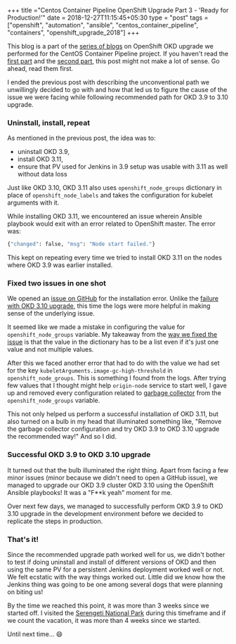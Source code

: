 +++
title ="Centos Container Pipeline OpenShift Upgrade Part 3 - 'Ready for Production!'"
date = 2018-12-27T11:15:45+05:30
type = "post"
tags = ["openshift", "automation", "ansible", "centos_container_pipeline", "containers", "openshift_upgrade_2018"]
+++

This blog is a part of the [series of
blogs](../../../tags/openshift_upgrade_2018) on OpenShift OKD upgrade we
performed for the CentOS Container Pipeline project. If you haven't read the
[first
part](../../../2018/12/centos-container-pipeline-openshift-okd-upgrade-part-1)
and the [second
part](../../../2018/12/centos-container-pipeline-openshift-okd-upgrade-part-2),
this post might not make a lot of sense. Go ahead, read them first.

I ended the previous post with describing the unconventional path we
unwillingly decided to go with and how that led us to figure the cause of
the issue we were facing while following recommended path for OKD 3.9 to 3.10
upgrade.

### Uninstall, install, repeat

As mentioned in the previous post, the idea was to:

- uninstall OKD 3.9,
- install OKD 3.11,
- ensure that PV used for Jenkins in 3.9 setup was usable with 3.11 as well
  without data loss

Just like OKD 3.10, OKD 3.11 also uses `openshift_node_groups` dictionary in
place of `openshift_node_labels` and takes the configuration for kubelet
arguments with it.

While installing OKD 3.11, we encountered an issue wherein Ansible playbook
would exit with an error related to OpenShift master. The error was:

```bash
{"changed": false, "msg": "Node start failed."}
```

This kept on repeating every time we tried to install OKD 3.11 on the nodes
where OKD 3.9 was earlier installed.

### Fixed two issues in one shot

We opened an [issue on
GitHub](https://github.com/openshift/openshift-ansible/issues/10774) for the
installation error. Unlike the [failure with OKD 3.10
upgrade](https://github.com/openshift/openshift-ansible/issues/10690), this
time the  logs were more helpful in making sense of the underlying issue.

It seemed like we made a mistake in configuring the value for
`openshift_node_groups` variable. My takeaway from the [way we fixed the
issue](https://github.com/openshift/openshift-ansible/issues/10774#issuecomment-442375416)
is that the value in the dictionary has to be a list even if it's just one
value and not multiple values.

After this we faced another error that had to do with the value we had set for
the key `kubeletArguments.image-gc-high-threshold` in `openshift_node_groups`.
This is something I found from the logs. After trying few values that I thought
might help `origin-node` service to start well, I gave up and removed every
configuration related to [garbage
collector](https://docs.okd.io/3.11/admin_guide/garbage_collection.html) from
the `openshift_node_groups` variable.

This not only helped us perform a successful installation of OKD 3.11, but
also turned on a bulb in my head that illuminated something like, "Remove the
garbage collector configuration and try OKD 3.9 to OKD 3.10 upgrade the
recommended way!" And so I did.

### Successful OKD 3.9 to OKD 3.10 upgrade

It turned out that the bulb illuminated the right thing. Apart from facing a
few minor issues (minor because we didn't need to open a GitHub issue), we
managed to upgrade our OKD 3.9 cluster OKD 3.10 using the OpenShift Ansible
playbooks! It was a "F**k yeah" moment for me.

Over next few days, we managed to successfully perform OKD 3.9 to OKD 3.10
upgrade in the development environment before we decided to replicate the steps
in production.

### That's it!

Since the recommended upgrade path worked well for us, we didn't bother to test
if doing uninstall and install of different versions of OKD and then using the
same PV for a persistent Jenkins deployment worked well or not. We felt
ecstatic with the way things worked out. Little did we know how the Jenkins
thing was going to be one among several dogs that were planning on biting us!

By the time we reached this point, it was more than 3 weeks since we started
off. I visited the [Serengeti National
Park](https://en.wikipedia.org/wiki/Serengeti_National_Park) during this
timeframe and if we count the vacation, it was more than 4 weeks since we
started.

Until next time... :smile:
